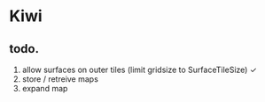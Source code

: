 # Kiwi


## todo.

1. allow surfaces on outer tiles (limit gridsize to SurfaceTileSize) ✓ 
2. store / retreive maps
3. expand map


